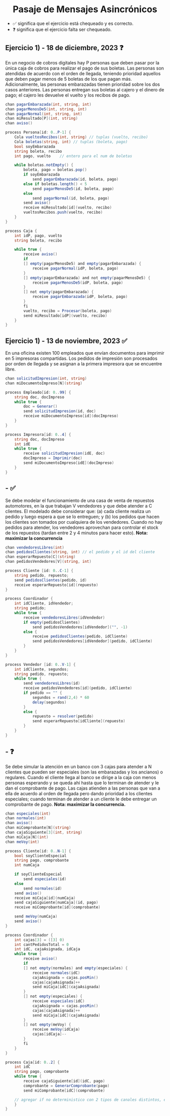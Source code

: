 <h1 align="center">Pasaje de Mensajes Asincrónicos</h1>

-   ✅ significa que el ejercicio está chequeado y es correcto.
-   ❓ significa que el ejercicio falta ser chequeado.

## Ejercicio 1) - 18 de diciembre, 2023 ❓

En un negocio de cobros digitales hay P personas que deben pasar por la única caja de cobros para realizar el pago de sus boletas. Las personas son atendidas de acuerdo con el orden de llegada, teniendo prioridad aquellos que deben pagar menos de 5 boletas de los que pagan más. Adicionalmente, las personas embarazadas tienen prioridad sobre los dos casos anteriores. Las personas entregan sus boletas al cajero y el dinero de pago; el cajero les devuelve el vuelto y los recibos de pago.

```cs
chan pagarEmbarazada(int, string, int)
chan pagarMenosDe5(int, string, int)
chan pagarNormal(int, string, int)
chan miResultado[P](int, string)
chan aviso()

process Persona[id: 0..P-1] {
    Cola vueltosRecibos(int, string) // tuplas (vuelto, recibo)
    Cola boletas(string, int) // tuplas (boleta, pago)
    bool soyEmbarazada
    string boleta, recibo
    int pago, vuelto    // entero para el num de boletas

    while boletas.notEmpty() {
        boleta, pago = boletas.pop()
        if soyEmbarazada
            send pagarEmbarazada(id, boleta, pago)
        else if boletas.length() < 5
            send pagarMenosDe5(id, boleta, pago)
        else
            send pagarNormal(id, boleta, pago)
        send aviso()
        receive miResultado[id](vuelto, recibo)
        vueltosRecibos.push(vuelto, recibo)
    }
}

process Caja {
    int idP, pago, vuelto
    string boleta, recibo

    while true {
        receive aviso()
        if
        [] empty(pagarMenosDe5) and empty(pagarEmbarazada) {
            receive pagarNormal(idP, boleta, pago)
        }
        [] empty(pagarEmbarazada) and not empty(pagarMenosDe5) {
            receive pagarMenosDe5(idP, boleta, pago)
        }
        [] not empty(pagarEmbarazada) {
            receive pagarEmbarazada(idP, boleta, pago)
        }
        fi
        vuelto, recibo = Procesar(boleta, pago)
        send miResultado[idP](vuelto, recibo)
    }
}
```

## Ejercicio 1) - 13 de noviembre, 2023 ✅

En una oficina existen 100 empleados que envían documentos para imprimir en 5 impresoras compartidas. Los pedidos de impresión son procesados por orden de llegada y se asignan a la primera impresora que se encuentre libre.

```cs
chan solicitudImpresion(int, string)
chan miDocumentoImpreso[N](string)

process Empleado[id: 0..99] {
    string doc, docImpreso
    while true {
        doc = Generar()
        send solicitudImpresion(id, doc)
        receive miDocumentoImpreso[id](docImpreso)
    }
}

process Impresora[id: 0..4] {
    string doc, docImpreso
    int idE
    while true {
        receive solicitudImpresion(idE, doc)
        docImpreso = Imprimir(doc)
        send miDocumentoImpreso[idE](docImpreso)
    }
}
```

## - ✅

Se debe modelar el funcionamiento de una casa de venta de repuestos automotores, en la que trabajan V vendedores y que debe atender a C clientes. El modelado debe considerar que: (a) cada cliente realiza un pedido y luego espera a que se lo entreguen; y (b) los pedidos que hacen los clientes son tomados por cualquiera de los vendedores. Cuando no hay pedidos para atender, los vendedores aprovechan para controlar el stock de los repuestos (tardan entre 2 y 4 minutos para hacer esto).
**Nota: maximizar la concurrencia**

```cs
chan vendedoresLibres(int)
chan pedidosClientes(string, int) // el pedido y el id del cliente
chan esperarRepuesto[C](string)
chan pedidosVendedores[V](string, int)

process Cliente [id: 0..C-1] {
    string pedido, repuesto;
    send pedidosClientes(pedido, id)
    receive esperarRepuesto[id](repuesto)
}

process Coordinador {
    int idCliente, idVendedor;
    string pedido;
    while true {
        receive vendedoresLibres(idVendedor)
        if empty(pedidosClientes)
            send pedidosVendedores[idVendedor]("", -1)
        else {
            receive pedidosClientes(pedido, idCliente)
            send pedidosVendedores[idVendedor](pedido, idCliente)
        }
    }
}

process Vendedor [id: 0..V-1] {
    int idCliente, segundos;
    string pedido, repuesto;
    while true {
        send vendedoresLibres(id)
        receive pedidosVendedores[id](pedido, idCliente)
        if pedido == "" {
            segundos = rand(2,4) * 60
            delay(segundos)
        }
        else {
            repuesto = resolver(pedido)
            send esperarRepuesto[idCliente](repuesto)
        }
    }
}
```

## - ❓

Se debe simular la atención en un banco con 3 cajas para atender a N clientes que pueden ser especiales (son las embarazadas y los ancianos) o regulares. Cuando el cliente llega al banco se dirige a la caja con menos personas esperando y se queda ahí hasta que lo terminan de atender y le dan el comprobante de pago. Las cajas atienden a las personas que van a ella de acuerdo al orden de llegada pero dando prioridad a los clientes especiales; cuando terminan de atender a un cliente le debe entregar un comprobante de pago.
**Nota: maximizar la concurrencia.**

```cs
chan especiales(int)
chan normales(int)
chan aviso()
chan miComprobante[N](string)
chan cajaSiguiente[3](int, string)
chan miCaja[N](int)
chan meVoy(int)

process Cliente[id: 0..N-1] {
    bool soyClienteEspecial
    string pago, comprobante
    int numCaja

    if soyClienteEspecial
        send especiales(id)
    else
        send normales(id)
    send aviso()
    receive miCaja[id](numCaja)
    send cajaSiguiente[numCaja](id, pago)
    receive miComprobante[id](comprobante)

    send meVoy(numCaja)
    send aviso()
}

process Coordinador {
    int cajas[3] = ([3] 0)
    int cantPedidosTotal = 0
    int idC, cajaAsignada, idCaja
    while true {
        receive aviso()
        if
        [] not empty(normales) and empty(especiales) {
            receive normales(idC)
            cajaAsignada = cajas.posMin()
            cajas[cajaAsignada]++
            send miCaja[idC](cajaAsignada)
        }
        [] not empty(especiales) {
            receive especiales(idC)
            cajaAsignada = cajas.posMin()
            cajas[cajaAsignada]++
            send miCaja[idC](cajaAsignada)
        }
        [] not empty(meVoy) {
            receive meVoy(idCaja)
            cajas[idCaja]--
        }
        fi
    }
}

process Caja[id: 0..2] {
    int idC
    string pago, comprobante
    while true {
        receive cajaSiguiente[id](idC, pago)
        comprobante = GenerarComprobante(pago)
        send miComprobante[idC](comprobante)

    // agregar if no deterministico con 2 tipos de canales distintos, especial y normal.
    }
}
```
